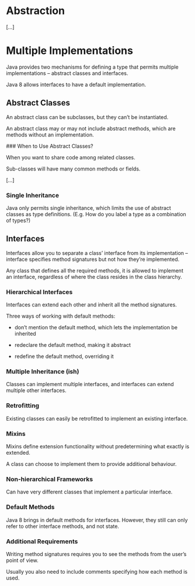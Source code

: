 # Abstraction

[…]

# Multiple Implementations

Java provides two mechanisms for defining a type that permits multiple implementations – abstract classes and interfaces.

Java 8 allows interfaces to have a default implementation.

## Abstract Classes

An abstract class can be subclasses, but they can’t be instantiated.

An abstract class may or may not include abstract methods, which are methods without an implementation.

### When to Use Abstract Classes?

When you want to share code among related classes.

Sub-classes will have many common methods or fields.

[…]

### Single Inheritance

Java only permits single inheritance, which limits the use of abstract classes as type definitions. (E.g. How do you label a type as a combination of types?)

## Interfaces

Interfaces allow you to separate a class’ interface from its implementation – interface specifies method signatures but not how they’re implemented.

Any class that defines all the required methods, it is allowed to implement an interface, regardless of where the class resides in the class hierarchy.

### Hierarchical Interfaces

Interfaces can extend each other and inherit all the method signatures.

Three ways of working with default methods:

* don’t mention the default method, which lets the implementation be inherited

* redeclare the default method, making it abstract

* redefine the default method, overriding it

### Multiple Inheritance (ish)

Classes can implement multiple interfaces, and interfaces can extend multiple other interfaces.

### Retrofitting

Existing classes can easily be retrofitted to implement an existing interface.

### Mixins

Mixins define extension functionality without predetermining what exactly is extended.

A class can choose to implement them to provide additional behaviour.

### Non-hierarchical Frameworks

Can have very different classes that implement a particular interface.

### Default Methods

Java 8 brings in default methods for interfaces. However, they still can only refer to other interface methods, and not state.

### Additional Requirements

Writing method signatures requires you to see the methods from the user’s point of view.

Usually you also need to include comments specifying how each method is used.
